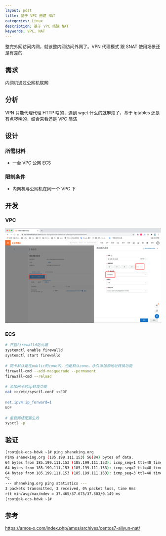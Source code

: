 ```yaml
---
layout: post
title: 基于 VPC 搭建 NAT
categories: Linux
description: 基于 VPC 搭建 NAT
keywords: VPC, NAT
---
```



整完外网访问内网，就该整内网访问外网了。VPN 代理模式 跟 SNAT 使用场景还是有差的

## 需求
内网机通过公网机联网

## 分析
VPN 只能代理代理 HTTP 啥的，遇到 wget 什么的就麻烦了，基于 iptables 还是有点啰嗦的，结合来看还是 VPC 简洁

## 设计
### 所需材料
- 一台 VPC 公网 ECS

### 限制条件
- 内网机与公网机在同一个 VPC 下

## 开发
### VPC
![](/images/posts/2021/01/QQ20210101-173933@2x.png)

### ECS
```bash
# 开启firewalld防火墙
systemctl enable firewalld
systemctl start firewalld

# 网卡默认是在public的zone内，也是默认zone。永久添加源地址转换功能
firewall-cmd --add-masquerade --permanent
firewall-cmd --reload
 
# 添加网卡的ip转发功能
cat >>/etc/sysctl.conf <<EOF

net.ipv4.ip_forward=1
EOF
  
# 重载网络配置生效
sysctl -p
```
## 验证
```bash
[root@sk-ecs-bdwk ~]# ping shaneking.org
PING shaneking.org (185.199.111.153) 56(84) bytes of data.
64 bytes from 185.199.111.153 (185.199.111.153): icmp_seq=1 ttl=48 time=37.8 ms
64 bytes from 185.199.111.153 (185.199.111.153): icmp_seq=2 ttl=48 time=37.8 ms
64 bytes from 185.199.111.153 (185.199.111.153): icmp_seq=3 ttl=48 time=37.5 ms
^C
--- shaneking.org ping statistics ---
3 packets transmitted, 3 received, 0% packet loss, time 6ms
rtt min/avg/max/mdev = 37.465/37.675/37.803/0.149 ms
[root@sk-ecs-bdwk ~]#
```

## 参考
<https://amos-x.com/index.php/amos/archives/centos7-aliyun-nat/>
